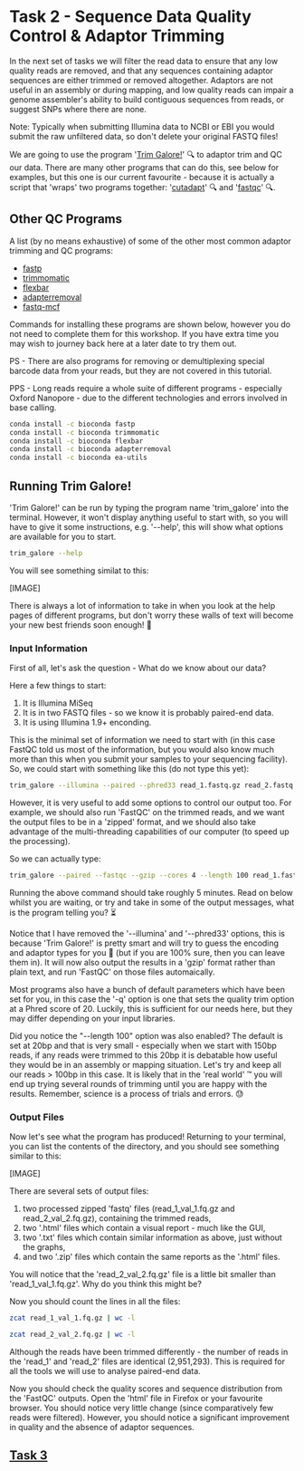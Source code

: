 # Task 2 -  Sequence Data Quality Control & Adaptor Trimming
In the next set of tasks we will filter the read data to ensure that any low quality reads are removed, and that any sequences containing adaptor sequences are either trimmed or removed altogether. Adaptors are not useful in an assembly or during mapping, and low quality reads can impair a genome assembler's ability to build contiguous sequences from reads, or suggest SNPs where there are none.

Note: Typically when submitting Illumina data to NCBI or EBI you would submit the raw unfiltered data, so don't delete your original FASTQ files!

We are going to use the program '[Trim Galore!](https://www.bioinformatics.babraham.ac.uk/projects/trim_galore/)' :mag: to adaptor trim and QC our data. There are many other programs that can do this, see below for examples, but this one is our current favourite - because it is actually a script that 'wraps' two programs together: '[cutadapt](https://cutadapt.readthedocs.io/en/stable/)' :mag: and '[fastqc](https://www.bioinformatics.babraham.ac.uk/projects/fastqc/)' :mag:.

## Other QC Programs
A list (by no means exhaustive) of some of the other most common adaptor trimming and QC programs:

 * [fastp](https://github.com/OpenGene/fastp)
 * [trimmomatic](http://www.usadellab.org/cms/?page=trimmomatic)
 * [flexbar](https://github.com/seqan/flexbar)
 * [adapterremoval](https://github.com/MikkelSchubert/adapterremoval)
 * [fastq-mcf](https://expressionanalysis.github.io/ea-utils/)

Commands for installing these programs are shown below, however you do not need to complete them for this workshop. If you have extra time you may wish to journey back here at a later date to try them out.

PS - There are also programs for removing or demultiplexing special barcode data from your reads, but they are not covered in this tutorial.

PPS - Long reads require a whole suite of different programs - especially Oxford Nanopore - due to the different technologies and errors involved in base calling.
 
```bash
conda install -c bioconda fastp
conda install -c bioconda trimmomatic
conda install -c bioconda flexbar
conda install -c bioconda adapterremoval
conda install -c bioconda ea-utils
```

## Running Trim Galore!
'Trim Galore!' can be run by typing the program name 'trim_galore' into the terminal. However, it won't display anything useful to start with, so you will have to give it some instructions, e.g. '--help', this will show what options are available for you to start.
```bash
trim_galore --help
```
You will see something similat to this:

[IMAGE]

There is always a lot of information to take in when you look at the help pages of different programs, but don't worry these walls of text will become your new best friends soon enough! :handshake:

### Input Information
First of all, let's ask the question - What do we know about our data?

Here a few things to start:

 1. It is Illumina MiSeq
 2. It is in two FASTQ files - so we know it is probably paired-end data. 
 3. It is using Illumina 1.9+ enconding.
 
This is the minimal set of information we need to start with (in this case FastQC told us most of the information, but you would also know much more than this when you submit your samples to your sequencing facility). So, we could start with something like this (do not type this yet):
```bash
trim_galore --illumina --paired --phred33 read_1.fastq.gz read_2.fastq.gz
```

However, it is very useful to add some options to control our output too. For example, we should also run 'FastQC' on the trimmed reads, and we want the output files to be in a 'zipped' format, and we should also take advantage of the multi-threading capabilities of our computer (to speed up the processing). 

So we can actually type:
```bash
trim_galore --paired --fastqc --gzip --cores 4 --length 100 read_1.fastq.gz read_2.fastq.gz
```

Running the above command should take roughly 5 minutes. Read on below whilst you are waiting, or try and take in some of the output messages, what is the program telling you? :hourglass_flowing_sand:

Notice that I have removed the '--illumina' and '--phred33' options, this is because 'Trim Galore!' is pretty smart and will try to guess the encoding and adaptor types for you :crossed_fingers: (but if you are 100% sure, then you can leave them in). It will now also output the results in a 'gzip' format rather than plain text, and run 'FastQC' on those files automaically.

Most programs also have a bunch of default parameters which have been set for you, in this case the '-q' option is one that sets the quality trim option at a Phred score of 20. Luckily, this is sufficient for our needs here, but they may differ depending on your input libraries.

Did you notice the "--length 100" option was also enabled? The default is set at 20bp and that is very small - especially when we start with 150bp reads, if any reads were trimmed to this 20bp it is debatable how useful they would be in an assembly or mapping situation. Let's try and keep all our reads > 100bp in this case. It is likely that in the 'real world' :tm: you will end up trying several rounds of trimming until you are happy with the results. Remember, science is a process of trials and errors. :sweat:

### Output Files
Now let's see what the program has produced! Returning to your terminal, you can list the contents of the directory, and you should see something similar to this:

[IMAGE]

There are several sets of output files:
 1. two processed zipped 'fastq' files (read_1_val_1.fq.gz and read_2_val_2.fq.gz), containing the trimmed reads,
 2. two '.html' files which contain a visual report - much like the GUI,
 3. two '.txt' files which contain similar information as above, just without the graphs,
 4. and two '.zip' files which contain the same reports as the '.html' files.

You will notice that the 'read_2_val_2.fq.gz' file is a little bit smaller than 'read_1_val_1.fq.gz'. Why do you think this might be?

Now you should count the lines in all the files:
```bash
zcat read_1_val_1.fq.gz | wc -l

zcat read_2_val_2.fq.gz | wc -l
```

Although the reads have been trimmed differently - the number of reads in the 'read_1' and 'read_2' files are identical (2,951,293). This is required for all the tools we will use to analyse paired-end data.

Now you should check the quality scores and sequence distribution from the 'FastQC' outputs. Open the 'html' file in Firefox or your favourite browser. You should notice very little change (since comparatively few reads were filtered). However, you should notice a significant improvement in quality and the absence of adaptor sequences.

## [Task 3]()
